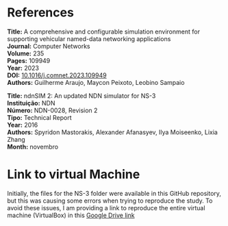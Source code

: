 # References
**Title:** A comprehensive and configurable simulation environment for supporting vehicular named-data networking applications  
**Journal:** Computer Networks  
**Volume:** 235  
**Pages:** 109949  
**Year:** 2023  
**DOI:** [10.1016/j.comnet.2023.109949](https://doi.org/10.1016/j.comnet.2023.109949)  
**Authors:** Guilherme Araujo, Maycon Peixoto, Leobino Sampaio

**Title:** ndnSIM 2: An updated NDN simulator for NS-3  
**Instituição:** NDN  
**Número:** NDN-0028, Revision 2  
**Tipo:** Technical Report  
**Year:** 2016  
**Authors:** Spyridon Mastorakis, Alexander Afanasyev, Ilya Moiseenko, Lixia Zhang  
**Month:** novembro

# Link to virtual Machine
Initially, the files for the NS-3 folder were available in this GitHub repository, but this was causing some errors when trying to reproduce the study. To avoid these issues, I am providing a link to reproduce the entire virtual machine (VirtualBox) in this [Google Drive link](https://drive.google.com/drive/u/0/)